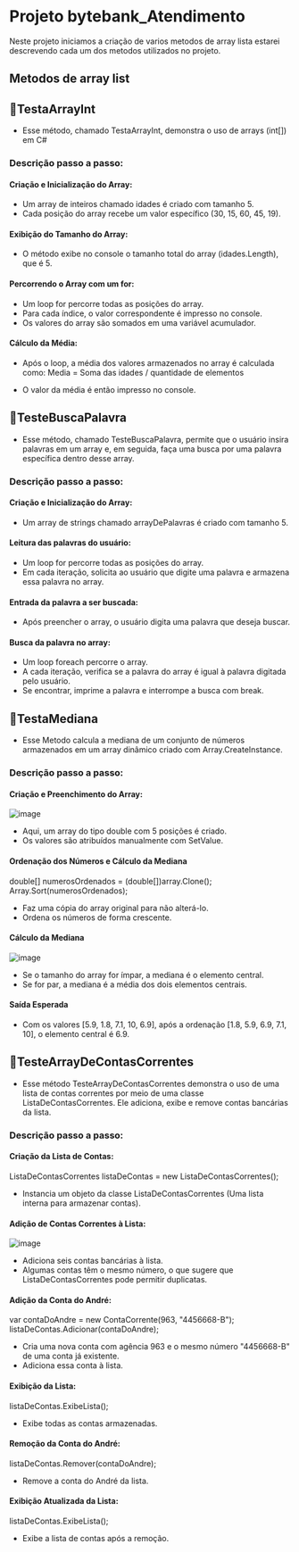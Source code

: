 
# Projeto bytebank_Atendimento

Neste projeto iniciamos a criação de varios metodos de array lista estarei descrevendo cada um dos metodos utilizados no projeto.
## Metodos de array list 

## 📘TestaArrayInt 
- Esse método, chamado TestaArrayInt, demonstra o uso de arrays (int[]) em C#

### Descrição passo a passo:

#### Criação e Inicialização do Array:
- Um array de inteiros chamado idades é criado com tamanho 5.
- Cada posição do array recebe um valor específico (30, 15, 60, 45, 19).

#### Exibição do Tamanho do Array:
- O método exibe no console o tamanho total do array (idades.Length), que é 5.

#### Percorrendo o Array com um for:
- Um loop for percorre todas as posições do array.
- Para cada índice, o valor correspondente é impresso no console.
- Os valores do array são somados em uma variável acumulador.

#### Cálculo da Média:
- Após o loop, a média dos valores armazenados no array é calculada como:
Media = Soma das idades / quantidade de elementos

- O valor da média é então impresso no console.

## 📘TesteBuscaPalavra
- Esse método, chamado TesteBuscaPalavra, permite que o usuário insira palavras em um array e, em seguida, faça uma busca por uma palavra específica dentro desse array.

### Descrição passo a passo:

#### Criação e Inicialização do Array:

- Um array de strings chamado arrayDePalavras é criado com tamanho 5.

#### Leitura das palavras do usuário:

- Um loop for percorre todas as posições do array.
- Em cada iteração, solicita ao usuário que digite uma palavra e armazena essa palavra no array.

#### Entrada da palavra a ser buscada:

- Após preencher o array, o usuário digita uma palavra que deseja buscar.

#### Busca da palavra no array:

- Um loop foreach percorre o array.
- A cada iteração, verifica se a palavra do array é igual à palavra digitada pelo usuário.
- Se encontrar, imprime a palavra e interrompe a busca com break.

## 📘TestaMediana
- Esse Metodo calcula a mediana de um conjunto de números armazenados em um array dinâmico criado com Array.CreateInstance.

### Descrição passo a passo:

#### Criação e Preenchimento do Array:
![image](https://github.com/user-attachments/assets/18c5ad22-6e44-4db1-8104-791d496fb987)

- Aqui, um array do tipo double com 5 posições é criado.
- Os valores são atribuídos manualmente com SetValue.

#### Ordenação dos Números e Cálculo da Mediana

double[] numerosOrdenados = (double[])array.Clone();
Array.Sort(numerosOrdenados);

- Faz uma cópia do array original para não alterá-lo.
- Ordena os números de forma crescente.

#### Cálculo da Mediana

![image](https://github.com/user-attachments/assets/e2bf4fb1-0dfa-4d5d-8d93-3c489e5baf05)

- Se o tamanho do array for ímpar, a mediana é o elemento central.
- Se for par, a mediana é a média dos dois elementos centrais.

#### Saída Esperada
- Com os valores [5.9, 1.8, 7.1, 10, 6.9], após a ordenação [1.8, 5.9, 6.9, 7.1, 10], o elemento central é 6.9.


## 📘TesteArrayDeContasCorrentes 
- Esse método TesteArrayDeContasCorrentes demonstra o uso de uma lista de contas correntes por meio de uma classe ListaDeContasCorrentes. Ele adiciona, exibe e remove contas bancárias da lista.

### Descrição passo a passo:

#### Criação da Lista de Contas:
ListaDeContasCorrentes listaDeContas = new ListaDeContasCorrentes();

- Instancia um objeto da classe ListaDeContasCorrentes (Uma lista interna para armazenar contas).

#### Adição de Contas Correntes à Lista:
![image](https://github.com/user-attachments/assets/d9d1d3c0-15d4-4e18-9715-319d0eab41c2)


- Adiciona seis contas bancárias à lista.
- Algumas contas têm o mesmo número, o que sugere que ListaDeContasCorrentes pode permitir duplicatas.

#### Adição da Conta do André:
var contaDoAndre = new ContaCorrente(963, "4456668-B");
listaDeContas.Adicionar(contaDoAndre);

- Cria uma nova conta com agência 963 e o mesmo número "4456668-B" de uma conta já existente.
- Adiciona essa conta à lista.

#### Exibição da Lista:
listaDeContas.ExibeLista();
- Exibe todas as contas armazenadas.

#### Remoção da Conta do André:
listaDeContas.Remover(contaDoAndre);
- Remove a conta do André da lista.

#### Exibição Atualizada da Lista:
listaDeContas.ExibeLista();
- Exibe a lista de contas após a remoção.
